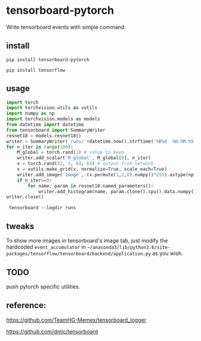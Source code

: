 # tensorboard-pytorch

Write tensorboard events with simple command.

## install

`pip install tensorboard-pytorch`

`pip install tensorflow`


## usage
```python
import torch
import torchvision.utils as vutils
import numpy as np
import torchvision.models as models
from datetime import datetime
from tensorboard import SummaryWriter
resnet18 = models.resnet18()
writer = SummaryWriter('runs/'+datetime.now().strftime('%B%d  %H:%M:%S'))
for n_iter in range(100):
    M_global = torch.rand(1) # value to keep
    writer.add_scalar('M_global', M_global[0], n_iter)
    x = torch.rand(32, 3, 64, 64) # output from network
    x = vutils.make_grid(x, normalize=True, scale_each=True)   
    writer.add_image('Image', (x.permute(1,2,0).numpy()*255).astype(np.uint8), n_iter)
    if n_iter==0:
        for name, param in resnet18.named_parameters():
            writer.add_histogram(name, param.clone().cpu().data.numpy().reshape(-1), n_iter)
writer.close()
```

` tensorboard --logdir runs`  

## tweaks
To show more images in tensorboard's image tab, just
modify the hardcoded `event_accumulator` in 
`~/anaconda3/lib/python3.6/site-packages/tensorflow/tensorboard/backend/application.py`
as you wish.


## TODO
push pytorch specific utilities.

## reference:

https://github.com/TeamHG-Memex/tensorboard_logger

https://github.com/dmlc/tensorboard
